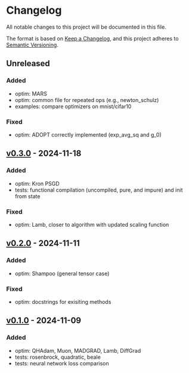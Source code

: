 # Changelog

All notable changes to this project will be documented in this file.

The format is based on [Keep a Changelog](https://keepachangelog.com/en/1.0.0/),
and this project adheres to [Semantic Versioning](https://semver.org/spec/v2.0.0.html).

## Unreleased

### Added
- optim: MARS
- optim: common file for repeated ops (e.g., newton_schulz)
- examples: compare optimizers on mnist/cifar10 

### Fixed
- optim: ADOPT correctly implemented (exp_avg_sq and g_0)

## [v0.3.0](https://github.com/stockeh/mlx-optimizers/releases/tag/v0.3.0) - 2024-11-18

### Added
- optim: Kron PSGD
- tests: functional compilation (uncompiled, pure, and impure) and init from state

### Fixed
- optim: Lamb, closer to algorithm with updated scaling function

## [v0.2.0](https://github.com/stockeh/mlx-optimizers/releases/tag/v0.2.0) - 2024-11-11

### Added
- optim: Shampoo (general tensor case)

### Fixed
- optim: docstrings for exisiting methods

## [v0.1.0](https://github.com/stockeh/mlx-optimizers/releases/tag/v0.1.0) - 2024-11-09

### Added
- optim: QHAdam, Muon, MADGRAD, Lamb, DiffGrad
- tests: rosenbrock, quadratic, beale
- tests: neural network loss comparison